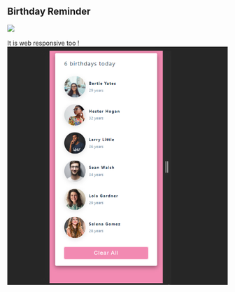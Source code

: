 ## Birthday Reminder
<img src="birtdhay2.png" >

It is web responsive too !
<img src = "bday1.png">
